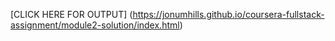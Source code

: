 
 [CLICK HERE FOR OUTPUT] (https://jonumhills.github.io/coursera-fullstack-assignment/module2-solution/index.html)
